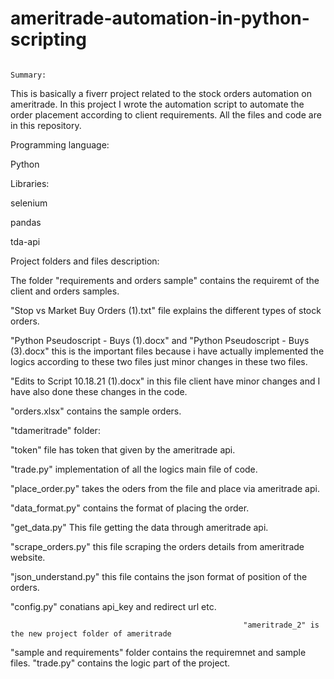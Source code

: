 # ameritrade-automation-in-python-scripting
                                                                           Summary:

This is basically a fiverr project related to the stock orders automation on ameritrade. In this project I wrote the automation script to automate the order placement according to client requirements. All the files and code are in this repository.

Programming language: 

Python

Libraries:

selenium

pandas

tda-api


Project folders and files description:

The folder "requirements and orders sample" contains the requiremt of the client and orders samples.

"Stop vs Market Buy Orders (1).txt" file explains the different types of stock orders.

"Python Pseudoscript - Buys (1).docx" and "Python Pseudoscript - Buys (3).docx" this is the important files because i have actually implemented the logics according to these two files just minor changes in these two files.

"Edits to Script 10.18.21 (1).docx" in this file client have minor changes and I have also done these changes in the code.

"orders.xlsx" contains the sample orders.


"tdameritrade" folder:

"token" file has token that given by the ameritrade api.

"trade.py" implementation of all the logics main file of code.

"place_order.py" takes the oders from the file and place via ameritrade api.

"data_format.py" contains the format of placing the order.

"get_data.py" This file getting the data through ameritrade api.

"scrape_orders.py" this file scraping the orders details from ameritrade website.

"json_understand.py" this file contains the json format of position of the orders.

"config.py" conatians api_key and redirect url etc.

                                                        "ameritrade_2" is the new project folder of ameritrade
"sample and requirements" folder contains the requiremnet and sample files.
"trade.py" contains the logic part of the project.


